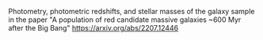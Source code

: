 Photometry, photometric redshifts, and stellar masses of the galaxy sample in the paper "A population of red candidate massive galaxies ~600 Myr after the Big Bang" https://arxiv.org/abs/2207.12446
